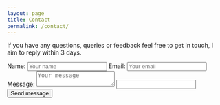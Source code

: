 ```yaml
---
layout: page
title: Contact
permalink: /contact/
---
```


If you have any questions, queries or feedback feel free to get in touch, I aim to reply within 3 days.

<form action="https://formspree.io/&#0105;&#0110;&#0102;&#0111;&#0064;&#0115;&#0101;&#0097;&#0110;&#0104;&#0111;&#0108;&#0099;&#0114;&#0111;&#0102;&#0116;&#0046;&#0099;&#0111;&#0046;&#0117;&#0107;" method="post">
    <label for="name">Name:</label>
    <input class="input" id="name" name="name" placeholder="Your name" required="required" type="text">
    <label for="email">Email:</label>
    <input class="input" id="email" name="_replyto" placeholder="Your email" required="required" type="email">
    <label for="message">Message:</label>
    <textarea class="input" id="message" name="message" placeholder="Your message" required="required"></textarea>
    <input class="hide" name="_gotcha" type="text">
    <input name="_next" type="hidden" value="https://seanholcroft.co.uk/thanks/">
    <input name="_subject" type="hidden" value="Contact Form [/contact/]">
    <input class="button" type="submit" value="Send message">
</form>